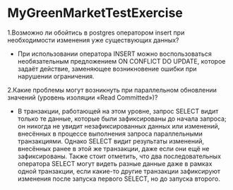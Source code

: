 # MyGreenMarketTestExercise
 
1.Возможно ли обойтись в postgres оператором insert при необходимости изменения уже существующих данных?  
- При использовании оператора INSERT можно воспользоваться необязательным предложением ON CONFLICT DO UPDATE, которое задаёт действие, заменяющее возникновение ошибки при нарушении ограничения.

2.Какие проблемы могут возникнуть при параллельном обновлении значений (уровень изоляции «Read Committed»)?  
- В транзакции, работающей на этом уровне, запрос SELECT видит только те данные, которые были зафиксированы до начала запроса; он никогда не увидит незафиксированных данных или изменений, внесённых в процессе выполнения запроса параллельными транзакциями. Однако SELECT видит результаты изменений, внесённых ранее в этой же транзакции, даже если они ещё не зафиксированы. Также стоит отметить, что два последовательных оператора SELECT могут видеть разные данные даже в рамках одной транзакции, если какие-то другие транзакции зафиксируют изменения после запуска первого SELECT, но до запуска второго.
